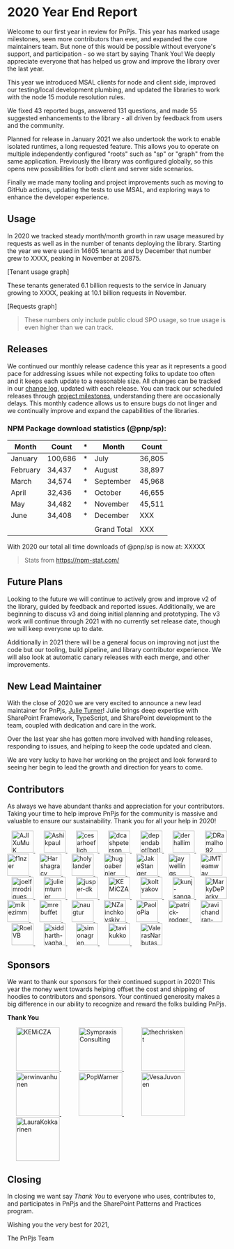 # 2020 Year End Report

Welcome to our first year in review for PnPjs. This year has marked usage milestones, seen more contributors than ever, and expanded the core maintainers team. But none of this would be possible without everyone's support, and participation - so we start by saying Thank You! We deeply appreciate everyone that has helped us grow and improve the library over the last year.

This year we introduced MSAL clients for node and client side, improved our testing/local development plumbing, and updated the libraries to work with the node 15 module resolution rules.

We fixed 43 reported bugs, answered 131 questions, and made 55 suggested enhancements to the library - all driven by feedback from users and the community.

Planned for release in January 2021 we also undertook the work to enable isolated runtimes, a long requested feature. This allows you to operate on multiple independently configured "roots" such as "sp" or "graph" from the same application. Previously the library was configured globally, so this opens new possibilities for both client and server side scenarios.

Finally we made many tooling and project improvements such as moving to GitHub actions, updating the tests to use MSAL, and exploring ways to enhance the developer experience.

## Usage

In 2020 we tracked steady month/month growth in raw usage measured by requests as well as in the number of tenants deploying the library. Starting the year we were used in 14605 tenants and by December that number grew to XXXX, peaking in November at 20875.

[Tenant usage graph]

These tenants generated 6.1 billion requests to the service in January growing to XXXX, peaking at 10.1 billion requests in November.

[Requests graph]


> These numbers only include public cloud SPO usage, so true usage is even higher than we can track.


## Releases

We continued our monthly release cadence this year as it represents a good pace for addressing issues while not expecting folks to update too often and it keeps each update to a reasonable size. All changes can be tracked in our [change log](https://github.com/pnp/pnpjs/blob/version-2/CHANGELOG.md), updated with each release. You can track our scheduled releases through [project milestones](https://github.com/pnp/pnpjs/milestones), understanding there are occasionally delays. This monthly cadence allows us to ensure bugs do not linger and we continually improve and expand the capabilities of the libraries.

### NPM Package download statistics (@pnp/sp):

| Month    | Count   | *   | Month       | Count  |
| -------- | ------- | --- | ----------- | ------ |
| January  | 100,686 | *   | July        | 36,805 |
| February | 34,437  | *   | August      | 38,897 |
| March    | 34,574  | *   | September   | 45,968 |
| April    | 32,436  | *   | October     | 46,655 |
| May      | 34,482  | *   | November    | 45,511 |
| June     | 34,408  | *   | December    | XXX    |
|          |         |     |             |        |
|          |         |     | Grand Total | XXX    |

With 2020 our total all time downloads of @pnp/sp is now at: XXXXX

> Stats from https://npm-stat.com/

## Future Plans

Looking to the future we will continue to actively grow and improve v2 of the library, guided by feedback and reported issues. Additionally, we are beginning to discuss v3 and doing initial planning and prototyping. The v3 work will continue through 2021 with no currently set release date, though we will keep everyone up to date.

Additionally in 2021 there will be a general focus on improving not just the code but our tooling, build pipeline, and library contributor experience. We will also look at automatic canary releases with each merge, and other improvements.

## New Lead Maintainer

With the close of 2020 we are very excited to announce a new lead maintainer for PnPjs, [Julie Turner](https://github.com/juliemturner)! Julie brings deep expertise with SharePoint Framework, TypeScript, and SharePoint development to the team, coupled with dedication and care in the work.

Over the last year she has gotten more involved with handling releases, responding to issues, and helping to keep the code updated and clean.

We are very lucky to have her working on the project and look forward to seeing her begin to lead the growth and direction for years to come.

## Contributors

As always we have abundant thanks and appreciation for your contributors. Taking your time to help improve PnPjs for the community is massive and valuable to ensure our sustainability. Thank you for all your help in 2020!

<a href="https://github.com/AJIXuMuK" style="margin:10px" title=AJIXuMuK>
    <img src="https://avatars3.githubusercontent.com/u/17036219?v=4" alt="AJIXuMuK" width="50" height="50" />
</a><a href="https://github.com/Ashikpaul" style="margin:10px" title=Ashikpaul>
    <img src="https://avatars2.githubusercontent.com/u/17526871?v=4" alt="Ashikpaul" width="50" height="50" />
</a><a href="https://github.com/cesarhoeflich" style="margin:10px" title=cesarhoeflich>
    <img src="https://avatars0.githubusercontent.com/u/6339165?v=4" alt="cesarhoeflich" width="50" height="50" />
</a><a href="https://github.com/dcashpeterson" style="margin:10px" title=dcashpeterson>
    <img src="https://avatars2.githubusercontent.com/u/45491456?v=4" alt="dcashpeterson" width="50" height="50" />
</a><a href="https://github.com/apps/dependabot" style="margin:10px" title=dependabot[bot]>
    <img src="https://avatars0.githubusercontent.com/in/29110?v=4" alt="dependabot[bot]" width="50" height="50" />
</a><a href="https://github.com/derhallim" style="margin:10px" title=derhallim>
    <img src="https://avatars1.githubusercontent.com/u/7239963?v=4" alt="derhallim" width="50" height="50" />
</a><a href="https://github.com/DRamalho92" style="margin:10px" title=DRamalho92>
    <img src="https://avatars1.githubusercontent.com/u/40799678?v=4" alt="DRamalho92" width="50" height="50" />
</a><a href="https://github.com/f1nzer" style="margin:10px" title=f1nzer>
    <img src="https://avatars3.githubusercontent.com/u/1970236?v=4" alt="f1nzer" width="50" height="50" />
</a><a href="https://github.com/Harshagracy" style="margin:10px" title=Harshagracy>
    <img src="https://avatars3.githubusercontent.com/u/14230498?v=4" alt="Harshagracy" width="50" height="50" />
</a><a href="https://github.com/holylander" style="margin:10px" title=holylander>
    <img src="https://avatars1.githubusercontent.com/u/2032683?v=4" alt="holylander" width="50" height="50" />
</a><a href="https://github.com/hugoabernier" style="margin:10px" title=hugoabernier>
    <img src="https://avatars2.githubusercontent.com/u/13972467?v=4" alt="hugoabernier" width="50" height="50" />
</a><a href="https://github.com/JakeStanger" style="margin:10px" title=JakeStanger>
    <img src="https://avatars0.githubusercontent.com/u/5057870?v=4" alt="JakeStanger" width="50" height="50" />
</a><a href="https://github.com/jaywellings" style="margin:10px" title=jaywellings>
    <img src="https://avatars2.githubusercontent.com/u/1410735?v=4" alt="jaywellings" width="50" height="50" />
</a><a href="https://github.com/JMTeamway" style="margin:10px" title=JMTeamway>
    <img src="https://avatars2.githubusercontent.com/u/42567407?v=4" alt="JMTeamway" width="50" height="50" />
</a><a href="https://github.com/joelfmrodrigues" style="margin:10px" title=joelfmrodrigues>
    <img src="https://avatars3.githubusercontent.com/u/19577724?v=4" alt="joelfmrodrigues" width="50" height="50" />
</a><a href="https://github.com/juliemturner" style="margin:10px" title=juliemturner>
    <img src="https://avatars0.githubusercontent.com/u/7570936?v=4" alt="juliemturner" width="50" height="50" />
</a><a href="https://github.com/jusper-dk" style="margin:10px" title=jusper-dk>
    <img src="https://avatars0.githubusercontent.com/u/27721442?v=4" alt="jusper-dk" width="50" height="50" />
</a><a href="https://github.com/KEMiCZA" style="margin:10px" title=KEMiCZA>
    <img src="https://avatars2.githubusercontent.com/u/3862716?v=4" alt="KEMiCZA" width="50" height="50" />
</a><a href="https://github.com/koltyakov" style="margin:10px" title=koltyakov>
    <img src="https://avatars2.githubusercontent.com/u/7816483?v=4" alt="koltyakov" width="50" height="50" />
</a><a href="https://github.com/kunj-sangani" style="margin:10px" title=kunj-sangani>
    <img src="https://avatars3.githubusercontent.com/u/25693207?v=4" alt="kunj-sangani" width="50" height="50" />
</a><a href="https://github.com/MarkyDeParky" style="margin:10px" title=MarkyDeParky>
    <img src="https://avatars1.githubusercontent.com/u/16799069?v=4" alt="MarkyDeParky" width="50" height="50" />
</a><a href="https://github.com/mikezimm" style="margin:10px" title=mikezimm>
    <img src="https://avatars1.githubusercontent.com/u/49648086?v=4" alt="mikezimm" width="50" height="50" />
</a><a href="https://github.com/mrebuffet" style="margin:10px" title=mrebuffet>
    <img src="https://avatars0.githubusercontent.com/u/3445077?v=4" alt="mrebuffet" width="50" height="50" />
</a><a href="https://github.com/naugtur" style="margin:10px" title=naugtur>
    <img src="https://avatars1.githubusercontent.com/u/509375?v=4" alt="naugtur" width="50" height="50" />
</a><a href="https://github.com/NZainchkovskiy" style="margin:10px" title=NZainchkovskiy>
    <img src="https://avatars0.githubusercontent.com/u/19357901?v=4" alt="NZainchkovskiy" width="50" height="50" />
</a><a href="https://github.com/PaoloPia" style="margin:10px" title=PaoloPia>
    <img src="https://avatars2.githubusercontent.com/u/7582026?v=4" alt="PaoloPia" width="50" height="50" />
</a><a href="https://github.com/patrick-rodgers" style="margin:10px" title=patrick-rodgers>
    <img src="https://avatars3.githubusercontent.com/u/13154702?v=4" alt="patrick-rodgers" width="50" height="50" />
</a><a href="https://github.com/ravichandran-blog" style="margin:10px" title=ravichandran-blog>
    <img src="https://avatars2.githubusercontent.com/u/21125180?v=4" alt="ravichandran-blog" width="50" height="50" />
</a><a href="https://github.com/RoelVB" style="margin:10px" title=RoelVB>
    <img src="https://avatars3.githubusercontent.com/u/10999128?v=4" alt="RoelVB" width="50" height="50" />
</a><a href="https://github.com/siddharth-vaghasia" style="margin:10px" title=siddharth-vaghasia>
    <img src="https://avatars0.githubusercontent.com/u/9557557?v=4" alt="siddharth-vaghasia" width="50" height="50" />
</a><a href="https://github.com/simonagren" style="margin:10px" title=simonagren>
    <img src="https://avatars0.githubusercontent.com/u/16558321?v=4" alt="simonagren" width="50" height="50" />
</a><a href="https://github.com/tavikukko" style="margin:10px" title=tavikukko>
    <img src="https://avatars0.githubusercontent.com/u/2223355?v=4" alt="tavikukko" width="50" height="50" />
</a><a href="https://github.com/ValerasNarbutas" style="margin:10px" title=ValerasNarbutas>
    <img src="https://avatars0.githubusercontent.com/u/16476453?v=4" alt="ValerasNarbutas" width="50" height="50" />
</a>

## Sponsors

We want to thank our sponsors for their continued support in 2020! This year the money went towards helping offset the cost and shipping of hoodies to contributors and sponsors. Your continued generosity makes a big difference in our ability to recognize and reward the folks building PnPjs.

**Thank You**

<a href="https://github.com/KEMiCZA" style="margin:20px" title="KEMiCZA">
    <img src="https://avatars0.githubusercontent.com/u/3862716?v=4" alt="KEMiCZA" width="100" height="100" />
</a><a href="https://github.com/Sympraxis-Consulting" style="margin:20px" title="Sympraxis Consulting">
    <img src="https://avatars0.githubusercontent.com/u/60528032?v=4" alt="Sympraxis Consulting" width="100" height="100" />
</a><a href="https://github.com/thechriskent" style="margin:20px" title="thechriskent">
    <img src="https://avatars0.githubusercontent.com/u/8364109?v=4" alt="thechriskent" width="100" height="100" />
</a><a href="https://github.com/erwinvanhunen" style="margin:20px" title="erwinvanhunen">
    <img src="https://avatars0.githubusercontent.com/u/7666381?v=4" alt="erwinvanhunen" width="100" height="100" />
</a><a href="https://github.com/PopWarner" style="margin:20px" title="PopWarner">
    <img src="https://avatars0.githubusercontent.com/u/10676147?v=4" alt="PopWarner" width="100" height="100" />
</a><a href="https://github.com/VesaJuvonen" style="margin:20px" title="VesaJuvonen">
    <img src="https://avatars0.githubusercontent.com/u/7446437?v=4" alt="VesaJuvonen" width="100" height="100" />
</a><a href="https://github.com/LauraKokkarinen" style="margin:20px" title="LauraKokkarinen">
    <img src="https://avatars0.githubusercontent.com/u/41330990?v=4" alt="LauraKokkarinen" width="100" height="100" />
</a>


## Closing

In closing we want say _Thank You_ to everyone who uses, contributes to, and participates in PnPjs and the SharePoint Patterns and Practices program.

Wishing you the very best for 2021,

The PnPjs Team
